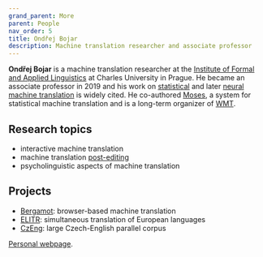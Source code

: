 ```yaml
---
grand_parent: More
parent: People
nav_order: 5
title: Ondřej Bojar
description: Machine translation researcher and associate professor
---
```


**Ondřej Bojar** is a machine translation researcher at the [Institute of Formal and Applied Linguistics](https://ufal.mff.cuni.cz/) at Charles University in Prague.
He became an associate professor in 2019 and his work on [statistical](/../approaches/statistical-machine-translation.md) and later [neural machine translation](/../approaches/neural-machine-translation.md) is widely cited.
He co-authored [Moses](http://www2.statmt.org/moses/), a system for statistical machine translation and is a long-term organizer of [WMT](/../events/wmt.md).

## Research topics
- interactive machine translation
- machine translation [post-editing](/../workflows/post-editing.md)
- psycholinguistic aspects of machine translation

## Projects
- [Bergamot](https://browser.mt/): browser-based machine translation
- [ELITR](https://elitr.eu/): simultaneous translation of European languages
- [CzEng](https://ufal.mff.cuni.cz/czeng): large Czech-English parallel corpus

[Personal webpage](https://www1.cuni.cz/~obo/).